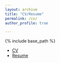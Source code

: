 ```yaml
---
layout: archive
title: "CV/Resume"
permalink: /cv/
author_profile: true

---
```


{% include base_path %}

* [CV]("http://academicpages.github.io/files/anjali_bhavan_cv.pdf")
* [Resume]("http://academicpages.github.io/files/Anjali_bhavan_resume.pdf")